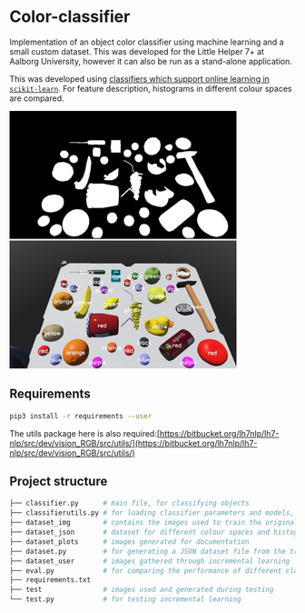 # Color-classifier

Implementation of an object color classifier using machine learning and a small custom dataset. This was developed for the Little Helper 7+ at Aalborg University, however it can also be run as a stand-alone application.

This was developed using [classifiers which support online learning in `scikit-learn`](https://scikit-learn.org/0.15/modules/scaling_strategies.html#incremental-learning). For feature description, histograms in different colour spaces are compared.

<img src="test/salad2-mask.png" alt="drawing" width="400"/> <img src="test/salad2-MultinomialNB-32-hsv-afterlearning.png" alt="drawing" width="400"/>

## Requirements

```bash
pip3 install -r requirements --user
```

The utils package here is also required:[https://bitbucket.org/lh7nlp/lh7-nlp/src/dev/vision_RGB/src/utils/](https://bitbucket.org/lh7nlp/lh7-nlp/src/dev/vision_RGB/src/utils/)

## Project structure

```bash
├── classifier.py      # main file, for classifying objects
├── classifierutils.py # for loading classifier parameters and models, loading/saving the dataset
├── dataset_img        # contains the images used to train the original model
├── dataset_json       # dataset for different colour spaces and histogram resolutions
├── dataset_plots      # images generated for documentation
├── dataset.py         # for generating a JSON dataset file from the training images
├── dataset_user       # images gathered through incremental learning
├── eval.py            # for comparing the performance of different classifiers and parameters
├── requirements.txt
├── test               # images used and generated during testing
└── test.py            # for testing incremental learning
```

